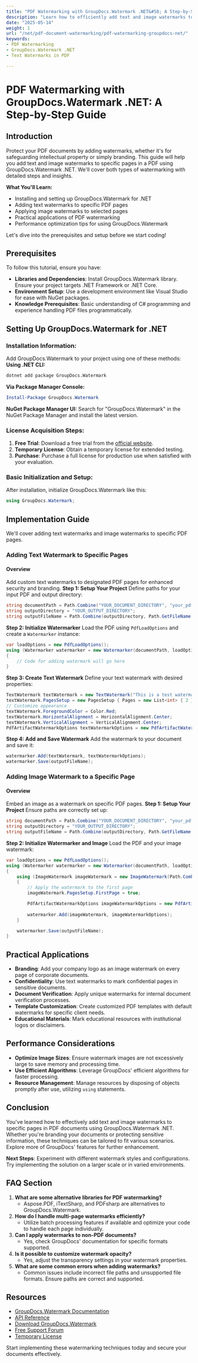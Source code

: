 ```yaml
---
title: "PDF Watermarking with GroupDocs.Watermark .NET&#58; A Step-by-Step Guide"
description: "Learn how to efficiently add text and image watermarks to specific PDF pages using GroupDocs.Watermark .NET. Secure your documents with ease."
date: "2025-05-14"
weight: 1
url: "/net/pdf-document-watermarking/pdf-watermarking-groupdocs-net/"
keywords:
- PDF Watermarking
- GroupDocs.Watermark .NET
- Text Watermarks in PDF

---
```



# PDF Watermarking with GroupDocs.Watermark .NET: A Step-by-Step Guide

## Introduction
Protect your PDF documents by adding watermarks, whether it's for safeguarding intellectual property or simply branding. This guide will help you add text and image watermarks to specific pages in a PDF using GroupDocs.Watermark .NET. We'll cover both types of watermarking with detailed steps and insights.

**What You'll Learn:**
- Installing and setting up GroupDocs.Watermark for .NET
- Adding text watermarks to specific PDF pages
- Applying image watermarks to selected pages
- Practical applications of PDF watermarking
- Performance optimization tips for using GroupDocs.Watermark

Let's dive into the prerequisites and setup before we start coding!

## Prerequisites
To follow this tutorial, ensure you have:
- **Libraries and Dependencies**: Install GroupDocs.Watermark library. Ensure your project targets .NET Framework or .NET Core.
- **Environment Setup**: Use a development environment like Visual Studio for ease with NuGet packages.
- **Knowledge Prerequisites**: Basic understanding of C# programming and experience handling PDF files programmatically.

## Setting Up GroupDocs.Watermark for .NET
### Installation Information:
Add GroupDocs.Watermark to your project using one of these methods:
**Using .NET CLI:**
```bash
dotnet add package GroupDocs.Watermark
```
**Via Package Manager Console:**
```powershell
Install-Package GroupDocs.Watermark
```
**NuGet Package Manager UI:**
Search for "GroupDocs.Watermark" in the NuGet Package Manager and install the latest version.
### License Acquisition Steps:
1. **Free Trial**: Download a free trial from the [official website](https://purchase.groupdocs.com/temporary-license/).
2. **Temporary License**: Obtain a temporary license for extended testing.
3. **Purchase**: Purchase a full license for production use when satisfied with your evaluation.
### Basic Initialization and Setup:
After installation, initialize GroupDocs.Watermark like this:
```csharp
using GroupDocs.Watermark;
```
## Implementation Guide
We'll cover adding text watermarks and image watermarks to specific PDF pages.

### Adding Text Watermark to Specific Pages
#### Overview
Add custom text watermarks to designated PDF pages for enhanced security and branding.
**Step 1: Setup Your Project**
Define paths for your input PDF and output directory:
```csharp
string documentPath = Path.Combine("YOUR_DOCUMENT_DIRECTORY", "your_pdf_file.pdf");
string outputDirectory = "YOUR_OUTPUT_DIRECTORY";
string outputFileName = Path.Combine(outputDirectory, Path.GetFileName(documentPath));
```
**Step 2: Initialize Watermarker**
Load the PDF using `PdfLoadOptions` and create a `Watermarker` instance:
```csharp
var loadOptions = new PdfLoadOptions();
using (Watermarker watermarker = new Watermarker(documentPath, loadOptions))
{
    // Code for adding watermark will go here
}
```
**Step 3: Create Text Watermark**
Define your text watermark with desired properties:
```csharp
TextWatermark textWatermark = new TextWatermark("This is a test watermark", new Font("Arial", 8));
textWatermark.PagesSetup = new PagesSetup { Pages = new List<int> { 2 } }; // Specify pages to apply the watermark
// Customize appearance
textWatermark.ForegroundColor = Color.Red;
textWatermark.HorizontalAlignment = HorizontalAlignment.Center;
textWatermark.VerticalAlignment = VerticalAlignment.Center;
PdfArtifactWatermarkOptions textWatermarkOptions = new PdfArtifactWatermarkOptions();
```
**Step 4: Add and Save Watermark**
Add the watermark to your document and save it:
```csharp
watermarker.Add(textWatermark, textWatermarkOptions);
watermarker.Save(outputFileName);
```
### Adding Image Watermark to a Specific Page
#### Overview
Embed an image as a watermark on specific PDF pages.
**Step 1: Setup Your Project**
Ensure paths are correctly set up:
```csharp
string documentPath = Path.Combine("YOUR_DOCUMENT_DIRECTORY", "your_pdf_file.pdf");
string outputDirectory = "YOUR_OUTPUT_DIRECTORY";
string outputFileName = Path.Combine(outputDirectory, Path.GetFileName(documentPath));
```
**Step 2: Initialize Watermarker and Image**
Load the PDF and your image watermark:
```csharp
var loadOptions = new PdfLoadOptions();
using (Watermarker watermarker = new Watermarker(documentPath, loadOptions))
{
    using (ImageWatermark imageWatermark = new ImageWatermark(Path.Combine("YOUR_DOCUMENT_DIRECTORY", "your_image.jpg")))
    {
        // Apply the watermark to the first page
        imageWatermark.PagesSetup.FirstPage = true;

        PdfArtifactWatermarkOptions imageWatermarkOptions = new PdfArtifactWatermarkOptions();
        
        watermarker.Add(imageWatermark, imageWatermarkOptions);
    }

    watermarker.Save(outputFileName);
}
```
## Practical Applications
- **Branding**: Add your company logo as an image watermark on every page of corporate documents.
- **Confidentiality**: Use text watermarks to mark confidential pages in sensitive documents.
- **Document Verification**: Apply unique watermarks for internal document verification processes.
- **Template Customization**: Create customized PDF templates with default watermarks for specific client needs.
- **Educational Materials**: Mark educational resources with institutional logos or disclaimers.

## Performance Considerations
- **Optimize Image Sizes**: Ensure watermark images are not excessively large to save memory and processing time.
- **Use Efficient Algorithms**: Leverage GroupDocs' efficient algorithms for faster processing.
- **Resource Management**: Manage resources by disposing of objects promptly after use, utilizing `using` statements.

## Conclusion
You've learned how to effectively add text and image watermarks to specific pages in PDF documents using GroupDocs.Watermark .NET. Whether you're branding your documents or protecting sensitive information, these techniques can be tailored to fit various scenarios. Explore more of GroupDocs' features for further enhancement.

**Next Steps**: Experiment with different watermark styles and configurations. Try implementing the solution on a larger scale or in varied environments.

## FAQ Section
1. **What are some alternative libraries for PDF watermarking?**
   - Aspose.PDF, iTextSharp, and PDFsharp are alternatives to GroupDocs.Watermark.
2. **How do I handle multi-page watermarks efficiently?**
   - Utilize batch processing features if available and optimize your code to handle each page individually.
3. **Can I apply watermarks to non-PDF documents?**
   - Yes, check GroupDocs' documentation for specific formats supported.
4. **Is it possible to customize watermark opacity?**
   - Yes, adjust the transparency settings in your watermark properties.
5. **What are some common errors when adding watermarks?**
   - Common issues include incorrect file paths and unsupported file formats. Ensure paths are correct and supported.

## Resources
- [GroupDocs.Watermark Documentation](https://docs.groupdocs.com/watermark/net/)
- [API Reference](https://reference.groupdocs.com/watermark/net)
- [Download GroupDocs.Watermark](https://releases.groupdocs.com/watermark/net/)
- [Free Support Forum](https://forum.groupdocs.com/c/watermark/10)
- [Temporary License](https://purchase.groupdocs.com/temporary-license/) 

Start implementing these watermarking techniques today and secure your documents effectively.
